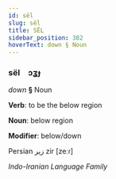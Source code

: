 ```yaml
---
id: sël
slug: sël
title: SËL
sidebar_position: 382
hoverText: down § Noun
---
```


### sël&emsp;<span kind="abugida">ɔʓɟ</span>

*down* **§** Noun

**Verb**: to be the below region

**Noun**: below region

**Modifier**: below/down

Persian زیر zir [zeːɾ]

*Indo-Iranian Language Family*